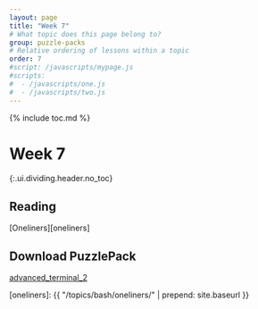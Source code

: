 ```yaml
---
layout: page
title: "Week 7"
# What topic does this page belong to?
group: puzzle-packs
# Relative ordering of lessons within a topic
order: 7
#script: /javascripts/mypage.js
#scripts:
#  - /javascripts/one.js
#  - /javascripts/two.js
---
```



{% include toc.md %}

# Week 7
{:.ui.dividing.header.no_toc}

## Reading

[Oneliners][oneliners]

## Download PuzzlePack

<!-- TODO: This should really be a dedicated oneliners puzzlepack -->
[advanced_terminal_2][lern2unix]


[lern2unix]: http://lern2unix.com/download/advanced_terminal_2
[oneliners]: {{ "/topics/bash/oneliners/" | prepend: site.baseurl }}
